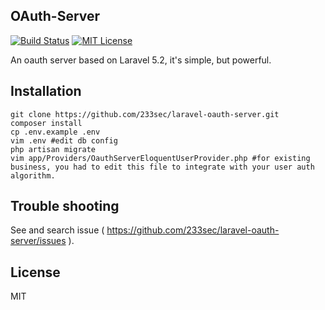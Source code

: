 ## OAuth-Server
[![Build Status](https://travis-ci.org/233sec/laravel-oauth-server.svg)](https://travis-ci.org/233sec/laravel-oauth-server)
[![MIT License](https://img.shields.io/badge/license-MIT-blue.svg?style=flat-square)](LICENSE)

An oauth server based on Laravel 5.2, it's simple, but powerful.

## Installation
```shell
git clone https://github.com/233sec/laravel-oauth-server.git
composer install
cp .env.example .env
vim .env #edit db config
php artisan migrate
vim app/Providers/OauthServerEloquentUserProvider.php #for existing business, you had to edit this file to integrate with your user auth algorithm.
```

## Trouble shooting
See and search issue ( https://github.com/233sec/laravel-oauth-server/issues ).

## License
MIT
